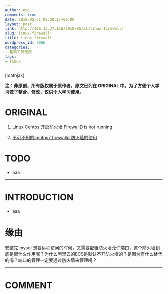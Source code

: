 ```yaml
---
author: evo
comments: true
date: 2018-05-31 00:20:17+00:00
layout: post
link: http://106.15.37.116/2018/05/31/linux-firewall/
slug: linux-firewall
title: Linux firewall
wordpress_id: 7066
categories:
- 基础工具使用
tags:
- linux
---
```


<!-- more -->

[mathjax]

**注：非原创，所有版权属于原作者，原文已列在 ORIGINAL 中。为了方便个人学习做了整合、修改，仅供个人学习使用。**


# ORIGINAL





 	
  1. [Linux Centos 开启防火墙 FirewallD is not running](https://www.cnblogs.com/cocoat/p/6605482.html)

 	
  2. [不可不知的centos7 firewalld 防火墙的使用](https://segmentfault.com/a/1190000003931716)




# TODO





 	
  * aaa





* * *





# INTRODUCTION





 	
  * aaa




# 缘由


安装完 mysql 想要远程访问的时候，又需要配置防火墙允许端口，这个防火墙到底是起什么作用呢？为什么阿里云的ECS是默认不开防火墙的？是因为有什么替代的吗？端口的管理一定要通过防火墙来管理吗？





















* * *





# COMMENT



